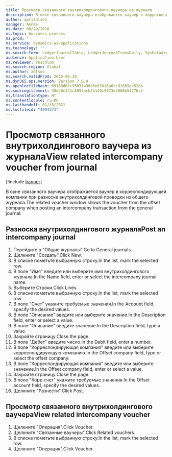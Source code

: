 ```yaml
---
title: Просмотр связанного внутрихолдингового ваучера из журнала
description: В окне связанного ваучера отображается ваучер в корреспондирующей компании при разноске внутрихолдинговой проводки из общего журнала.
author: aprilolson
manager: AnnBe
ms.date: 08/29/2018
ms.topic: business-process
ms.prod: ''
ms.service: dynamics-ax-applications
ms.technology: ''
ms.search.form: LedgerJournalTable, LedgerJournalTransDaily, SysDataAreaSelectLookup, LedgerTransVoucher, LedgerTransRelatedVouchers
audience: Application User
ms.reviewer: roschlom
ms.search.region: Global
ms.author: aolson
ms.search.validFrom: 2016-06-30
ms.dyn365.ops.version: Version 7.0.0
ms.openlocfilehash: 69168d62c9583149db6e61816a6ccd1059ee52db
ms.sourcegitcommit: 38d40c331c8894acb7b119c5073e3088b54776c1
ms.translationtype: HT
ms.contentlocale: ru-RU
ms.lasthandoff: 01/15/2021
ms.locfileid: "4994373"
---
```

# <a name="view-related-intercompany-voucher-from-journal"></a><span data-ttu-id="f0429-103">Просмотр связанного внутрихолдингового ваучера из журнала</span><span class="sxs-lookup"><span data-stu-id="f0429-103">View related intercompany voucher from journal</span></span>

[!include [banner](../../includes/banner.md)]

<span data-ttu-id="f0429-104">В окне связанного ваучера отображается ваучер в корреспондирующей компании при разноске внутрихолдинговой проводки из общего журнала.</span><span class="sxs-lookup"><span data-stu-id="f0429-104">The related voucher window shows the voucher from the offset company when posting an intercompany transaction from the general journal.</span></span>


## <a name="post-an-intercompany-journal"></a><span data-ttu-id="f0429-105">Разноска внутрихолдингового журнала</span><span class="sxs-lookup"><span data-stu-id="f0429-105">Post an intercompany journal</span></span>
1. <span data-ttu-id="f0429-106">Перейдите в "Общие журналы".</span><span class="sxs-lookup"><span data-stu-id="f0429-106">Go to General journals.</span></span>
2. <span data-ttu-id="f0429-107">Щелкните "Создать".</span><span class="sxs-lookup"><span data-stu-id="f0429-107">Click New.</span></span>
3. <span data-ttu-id="f0429-108">В списке пометьте выбранную строку.</span><span class="sxs-lookup"><span data-stu-id="f0429-108">In the list, mark the selected row.</span></span>
4. <span data-ttu-id="f0429-109">В поле "Имя" введите или выберите имя внутрихолдингового журнала.</span><span class="sxs-lookup"><span data-stu-id="f0429-109">In the Name field, enter or select the intercompany journal name.</span></span>
5. <span data-ttu-id="f0429-110">Выберите Строки.</span><span class="sxs-lookup"><span data-stu-id="f0429-110">Click Lines.</span></span>
6. <span data-ttu-id="f0429-111">В списке пометьте выбранную строку.</span><span class="sxs-lookup"><span data-stu-id="f0429-111">In the list, mark the selected row.</span></span>
7. <span data-ttu-id="f0429-112">В поле "Счет" укажите требуемые значения.</span><span class="sxs-lookup"><span data-stu-id="f0429-112">In the Account field, specify the desired values.</span></span>
8. <span data-ttu-id="f0429-113">В поле "Описание" введите или выберите значение.</span><span class="sxs-lookup"><span data-stu-id="f0429-113">In the Description field, enter or select a value.</span></span>
9. <span data-ttu-id="f0429-114">В поле "Описание" введите значение.</span><span class="sxs-lookup"><span data-stu-id="f0429-114">In the Description field, type a value.</span></span>
10. <span data-ttu-id="f0429-115">Закройте страницу.</span><span class="sxs-lookup"><span data-stu-id="f0429-115">Close the page.</span></span>
11. <span data-ttu-id="f0429-116">В поле "Дебет" введите число.</span><span class="sxs-lookup"><span data-stu-id="f0429-116">In the Debit field, enter a number.</span></span>
12. <span data-ttu-id="f0429-117">В поле "Корреспондирующая компания" введите или выберите корреспондирующую компанию.</span><span class="sxs-lookup"><span data-stu-id="f0429-117">In the Offset company field, type or select the offset company.</span></span>
13. <span data-ttu-id="f0429-118">В поле "Корреспондирующая компания" введите или выберите значение.</span><span class="sxs-lookup"><span data-stu-id="f0429-118">In the Offset company field, enter or select a value.</span></span>
14. <span data-ttu-id="f0429-119">Закройте страницу.</span><span class="sxs-lookup"><span data-stu-id="f0429-119">Close the page.</span></span>
15. <span data-ttu-id="f0429-120">В поле "Корр.счет" укажите требуемые значения.</span><span class="sxs-lookup"><span data-stu-id="f0429-120">In the Offset account field, specify the desired values.</span></span>
16. <span data-ttu-id="f0429-121">Щелкните "Разнести".</span><span class="sxs-lookup"><span data-stu-id="f0429-121">Click Post.</span></span>

## <a name="view-related-intercompany-voucher"></a><span data-ttu-id="f0429-122">Просмотр связанного внутрихолдингового ваучера</span><span class="sxs-lookup"><span data-stu-id="f0429-122">View related intercompany voucher</span></span>
1. <span data-ttu-id="f0429-123">Щелкните "Операция".</span><span class="sxs-lookup"><span data-stu-id="f0429-123">Click Voucher.</span></span>
2. <span data-ttu-id="f0429-124">Щелкните "Связанные ваучеры".</span><span class="sxs-lookup"><span data-stu-id="f0429-124">Click Related vouchers.</span></span>
3. <span data-ttu-id="f0429-125">В списке пометьте выбранную строку.</span><span class="sxs-lookup"><span data-stu-id="f0429-125">In the list, mark the selected row.</span></span>
4. <span data-ttu-id="f0429-126">Щелкните "Операция".</span><span class="sxs-lookup"><span data-stu-id="f0429-126">Click Voucher.</span></span>

